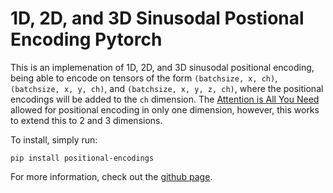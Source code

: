 # 1D, 2D, and 3D Sinusodal Postional Encoding Pytorch

This is an implemenation of 1D, 2D, and 3D sinusodal positional encoding, being able to encode on tensors of the form `(batchsize, x, ch)`, `(batchsize, x, y, ch)`, and `(batchsize, x, y, z, ch)`, where the positional encodings will be added to the `ch` dimension. The [Attention is All You Need](https://arxiv.org/pdf/1706.03762.pdf) allowed for positional encoding in only one dimension, however, this works to extend this to 2 and 3 dimensions.

To install, simply run:

```
pip install positional-encodings
```

For more information, check out the [github page](https://github.com/tatp22/multidim-positional-encoding).
